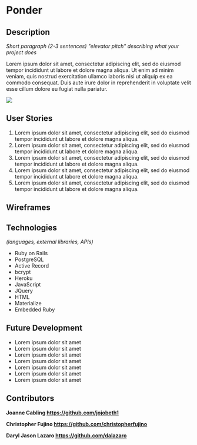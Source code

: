 # Ponder
<Link to Heroku hosted project>

## Description
*Short paragraph (2-3 sentences) "elevator pitch" describing what your project does*

Lorem ipsum dolor sit amet, consectetur adipiscing elit, sed do eiusmod tempor incididunt ut labore et dolore magna aliqua. Ut enim ad minim veniam, quis nostrud exercitation ullamco laboris nisi ut aliquip ex ea commodo consequat. Duis aute irure dolor in reprehenderit in voluptate velit esse cillum dolore eu fugiat nulla pariatur.

<img src="https://media.giphy.com/media/d3mlE7uhX8KFgEmY/giphy.gif">

## User Stories
1. Lorem ipsum dolor sit amet, consectetur adipiscing elit, sed do eiusmod tempor incididunt ut labore et dolore magna aliqua.
2. Lorem ipsum dolor sit amet, consectetur adipiscing elit, sed do eiusmod tempor incididunt ut labore et dolore magna aliqua.
3. Lorem ipsum dolor sit amet, consectetur adipiscing elit, sed do eiusmod tempor incididunt ut labore et dolore magna aliqua.
4. Lorem ipsum dolor sit amet, consectetur adipiscing elit, sed do eiusmod tempor incididunt ut labore et dolore magna aliqua.
5. Lorem ipsum dolor sit amet, consectetur adipiscing elit, sed do eiusmod tempor incididunt ut labore et dolore magna aliqua.

## Wireframes

## Technologies
*(languages, external libraries, APIs)*
- Ruby on Rails
- PostgreSQL
- Active Record
- bcrypt 
- Heroku
- JavaScript
- JQuery
- HTML
- Materialize
- Embedded Ruby

## Future Development
- Lorem ipsum dolor sit amet
- Lorem ipsum dolor sit amet
- Lorem ipsum dolor sit amet
- Lorem ipsum dolor sit amet
- Lorem ipsum dolor sit amet
- Lorem ipsum dolor sit amet
- Lorem ipsum dolor sit amet

## Contributors
**Joanne Cabling https://github.com/jojobeth1**

**Christopher Fujino https://github.com/christopherfujino**

**Daryl Jason Lazaro https://github.com/dalazaro**
